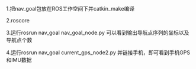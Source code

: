 1.把nav_goal包放在ROS工作空间下并catkin_make编译

2.roscore

3.运行rosrun nav_goal nav_goal_node.py 可以看到输出导航点序列的坐标以及导航点个数

4.运行rosrun nav_goal current_gps_node2.py 并链接手机，即可看到手机GPS和IMU数据